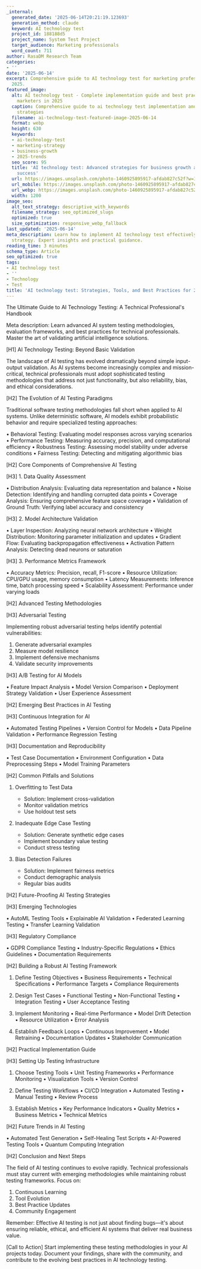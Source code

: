 ```yaml
---
_internal:
  generated_date: '2025-06-14T20:21:19.123693'
  generation_method: claude
  keyword: AI technology test
  project_id: 188188d5
  project_name: System Test Project
  target_audience: Marketing professionals
  word_count: 711
author: RasaDM Research Team
categories:
- ''
date: '2025-06-14'
excerpt: Comprehensive guide to AI technology test for marketing professionals in
  2025.
featured_image:
  alt: AI technology test - Complete implementation guide and best practices for modern
    marketers in 2025
  caption: Comprehensive guide to ai technology test implementation and optimization
    strategies
  filename: ai-technology-test-featured-image-2025-06-14
  format: webp
  height: 630
  keywords:
  - ai-technology-test
  - marketing-strategy
  - business-growth
  - 2025-trends
  seo_score: 95
  title: 'AI technology test: Advanced strategies for business growth and marketing
    success'
  url: https://images.unsplash.com/photo-1460925895917-afdab827c52f?w=1200&h=630&fit=crop&auto=format&q=80
  url_mobile: https://images.unsplash.com/photo-1460925895917-afdab827c52f?w=800&h=420&fit=crop&auto=format&q=80
  url_webp: https://images.unsplash.com/photo-1460925895917-afdab827c52f?w=1200&h=630&fit=crop&auto=format&fm=webp&q=80
  width: 1200
image_seo:
  alt_text_strategy: descriptive_with_keywords
  filename_strategy: seo_optimized_slugs
  optimized: true
  size_optimization: responsive_webp_fallback
last_updated: '2025-06-14'
meta_description: Learn how to implement AI technology test effectively in your marketing
  strategy. Expert insights and practical guidance.
reading_time: 3 minutes
schema_type: Article
seo_optimized: true
tags:
- AI technology test
- ''
- Technology
- Test
title: 'AI technology test: Strategies, Tools, and Best Practices for 2025'
---
```


The Ultimate Guide to AI Technology Testing: A Technical Professional's Handbook

Meta description: Learn advanced AI system testing methodologies, evaluation frameworks, and best practices for technical professionals. Master the art of validating artificial intelligence solutions.

[H1] AI Technology Testing: Beyond Basic Validation

The landscape of AI testing has evolved dramatically beyond simple input-output validation. As AI systems become increasingly complex and mission-critical, technical professionals must adopt sophisticated testing methodologies that address not just functionality, but also reliability, bias, and ethical considerations.

[H2] The Evolution of AI Testing Paradigms

Traditional software testing methodologies fall short when applied to AI systems. Unlike deterministic software, AI models exhibit probabilistic behavior and require specialized testing approaches:

• Behavioral Testing: Evaluating model responses across varying scenarios
• Performance Testing: Measuring accuracy, precision, and computational efficiency
• Robustness Testing: Assessing model stability under adverse conditions
• Fairness Testing: Detecting and mitigating algorithmic bias

[H2] Core Components of Comprehensive AI Testing

[H3] 1. Data Quality Assessment

• Distribution Analysis: Evaluating data representation and balance
• Noise Detection: Identifying and handling corrupted data points
• Coverage Analysis: Ensuring comprehensive feature space coverage
• Validation of Ground Truth: Verifying label accuracy and consistency

[H3] 2. Model Architecture Validation

• Layer Inspection: Analyzing neural network architecture
• Weight Distribution: Monitoring parameter initialization and updates
• Gradient Flow: Evaluating backpropagation effectiveness
• Activation Pattern Analysis: Detecting dead neurons or saturation

[H3] 3. Performance Metrics Framework

• Accuracy Metrics: Precision, recall, F1-score
• Resource Utilization: CPU/GPU usage, memory consumption
• Latency Measurements: Inference time, batch processing speed
• Scalability Assessment: Performance under varying loads

[H2] Advanced Testing Methodologies

[H3] Adversarial Testing

Implementing robust adversarial testing helps identify potential vulnerabilities:

1. Generate adversarial examples
2. Measure model resilience
3. Implement defensive mechanisms
4. Validate security improvements

[H3] A/B Testing for AI Models

• Feature Impact Analysis
• Model Version Comparison
• Deployment Strategy Validation
• User Experience Assessment

[H2] Emerging Best Practices in AI Testing

[H3] Continuous Integration for AI

• Automated Testing Pipelines
• Version Control for Models
• Data Pipeline Validation
• Performance Regression Testing

[H3] Documentation and Reproducibility

• Test Case Documentation
• Environment Configuration
• Data Preprocessing Steps
• Model Training Parameters

[H2] Common Pitfalls and Solutions

1. Overfitting to Test Data
   - Solution: Implement cross-validation
   - Monitor validation metrics
   - Use holdout test sets

2. Inadequate Edge Case Testing
   - Solution: Generate synthetic edge cases
   - Implement boundary value testing
   - Conduct stress testing

3. Bias Detection Failures
   - Solution: Implement fairness metrics
   - Conduct demographic analysis
   - Regular bias audits

[H2] Future-Proofing AI Testing Strategies

[H3] Emerging Technologies

• AutoML Testing Tools
• Explainable AI Validation
• Federated Learning Testing
• Transfer Learning Validation

[H3] Regulatory Compliance

• GDPR Compliance Testing
• Industry-Specific Regulations
• Ethics Guidelines
• Documentation Requirements

[H2] Building a Robust AI Testing Framework

1. Define Testing Objectives
   • Business Requirements
   • Technical Specifications
   • Performance Targets
   • Compliance Requirements

2. Design Test Cases
   • Functional Testing
   • Non-Functional Testing
   • Integration Testing
   • User Acceptance Testing

3. Implement Monitoring
   • Real-time Performance
   • Model Drift Detection
   • Resource Utilization
   • Error Analysis

4. Establish Feedback Loops
   • Continuous Improvement
   • Model Retraining
   • Documentation Updates
   • Stakeholder Communication

[H2] Practical Implementation Guide

[H3] Setting Up Testing Infrastructure

1. Choose Testing Tools
   • Unit Testing Frameworks
   • Performance Monitoring
   • Visualization Tools
   • Version Control

2. Define Testing Workflows
   • CI/CD Integration
   • Automated Testing
   • Manual Testing
   • Review Process

3. Establish Metrics
   • Key Performance Indicators
   • Quality Metrics
   • Business Metrics
   • Technical Metrics

[H2] Future Trends in AI Testing

• Automated Test Generation
• Self-Healing Test Scripts
• AI-Powered Testing Tools
• Quantum Computing Integration

[H2] Conclusion and Next Steps

The field of AI testing continues to evolve rapidly. Technical professionals must stay current with emerging methodologies while maintaining robust testing frameworks. Focus on:

1. Continuous Learning
2. Tool Evolution
3. Best Practice Updates
4. Community Engagement

Remember: Effective AI testing is not just about finding bugs—it's about ensuring reliable, ethical, and efficient AI systems that deliver real business value.

[Call to Action]
Start implementing these testing methodologies in your AI projects today. Document your findings, share with the community, and contribute to the evolving best practices in AI technology testing.
